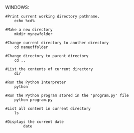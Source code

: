 WINDOWS:

	#Print current working directory pathname.
		echo %cd%

	#Make a new directory
		mkdir mynewfolder

	#Change current directory to another directory
		cd nameoffolder

	#Change directory to parent directory
		cd ..

	#List the contents of current directory
		dir

	#Run the Python Interpreter
		python

	#Run the Python program stored in the 'program.py' file
		python program.py

	#List all content in current directory
		ls
		
	#Displays the current date
	        date
         


